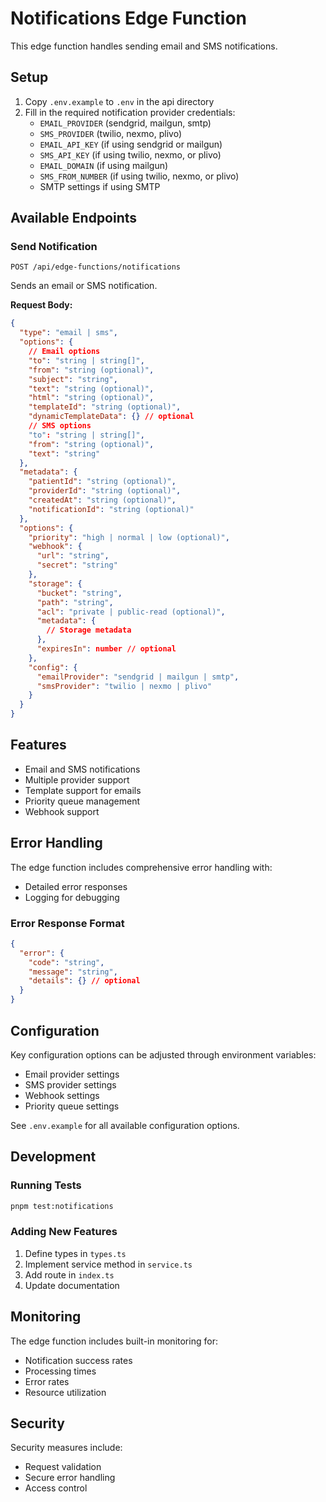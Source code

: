 # Notifications Edge Function

This edge function handles sending email and SMS notifications.

## Setup

1. Copy `.env.example` to `.env` in the api directory
2. Fill in the required notification provider credentials:
   - `EMAIL_PROVIDER` (sendgrid, mailgun, smtp)
   - `SMS_PROVIDER` (twilio, nexmo, plivo)
   - `EMAIL_API_KEY` (if using sendgrid or mailgun)
   - `SMS_API_KEY` (if using twilio, nexmo, or plivo)
   - `EMAIL_DOMAIN` (if using mailgun)
   - `SMS_FROM_NUMBER` (if using twilio, nexmo, or plivo)
   - SMTP settings if using SMTP

## Available Endpoints

### Send Notification

```http
POST /api/edge-functions/notifications
```

Sends an email or SMS notification.

**Request Body:**

```json
{
  "type": "email | sms",
  "options": {
    // Email options
    "to": "string | string[]",
    "from": "string (optional)",
    "subject": "string",
    "text": "string (optional)",
    "html": "string (optional)",
    "templateId": "string (optional)",
    "dynamicTemplateData": {} // optional
    // SMS options
    "to": "string | string[]",
    "from": "string (optional)",
    "text": "string"
  },
  "metadata": {
    "patientId": "string (optional)",
    "providerId": "string (optional)",
    "createdAt": "string (optional)",
    "notificationId": "string (optional)"
  },
  "options": {
    "priority": "high | normal | low (optional)",
    "webhook": {
      "url": "string",
      "secret": "string"
    },
    "storage": {
      "bucket": "string",
      "path": "string",
      "acl": "private | public-read (optional)",
      "metadata": {
        // Storage metadata
      },
      "expiresIn": number // optional
    },
    "config": {
      "emailProvider": "sendgrid | mailgun | smtp",
      "smsProvider": "twilio | nexmo | plivo"
    }
  }
}
```

## Features

- Email and SMS notifications
- Multiple provider support
- Template support for emails
- Priority queue management
- Webhook support

## Error Handling

The edge function includes comprehensive error handling with:

- Detailed error responses
- Logging for debugging

### Error Response Format

```json
{
  "error": {
    "code": "string",
    "message": "string",
    "details": {} // optional
  }
}
```

## Configuration

Key configuration options can be adjusted through environment variables:

- Email provider settings
- SMS provider settings
- Webhook settings
- Priority queue settings

See `.env.example` for all available configuration options.

## Development

### Running Tests

```bash
pnpm test:notifications
```

### Adding New Features

1. Define types in `types.ts`
2. Implement service method in `service.ts`
3. Add route in `index.ts`
4. Update documentation

## Monitoring

The edge function includes built-in monitoring for:

- Notification success rates
- Processing times
- Error rates
- Resource utilization

## Security

Security measures include:

- Request validation
- Secure error handling
- Access control
